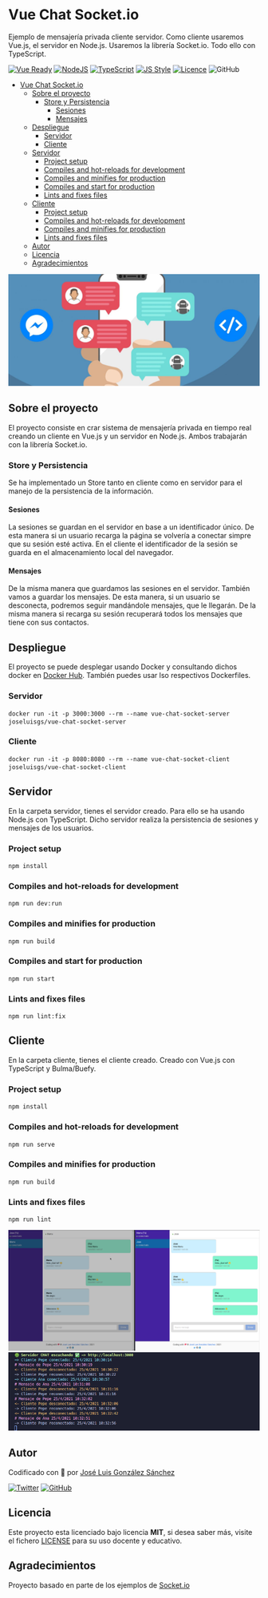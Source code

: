 # Vue Chat Socket.io
Ejemplo de mensajería privada cliente servidor. Como cliente usaremos Vue.js, el servidor en Node.js. Usaremos la librería Socket.io. Todo ello con TypeScript.

[![Vue Ready](https://img.shields.io/badge/Vue.js-%20Ready-%2342b983)](https://es.vuejs.org/)
[![NodeJS](https://img.shields.io/badge/NodeJS-Ready-83BA63)](https://nodejs.org/es/)
[![TypeScript](https://img.shields.io/badge/TypeScript-Ready-3178c6)](https://www.typescriptlang.org/)
[![JS Style](https://img.shields.io/badge/JS%20Style-AirBnB-ff69b4)](https://airbnb.io/javascript)
[![Licence](https://img.shields.io/github/license/joseluisgs/todo-native-script)](./LICENSE)
![GitHub](https://img.shields.io/github/last-commit/joseluisgs/vue-chat-socket)

- [Vue Chat Socket.io](#vue-chat-socketio)
  - [Sobre el proyecto](#sobre-el-proyecto)
    - [Store y Persistencia](#store-y-persistencia)
      - [Sesiones](#sesiones)
      - [Mensajes](#mensajes)
  - [Despliegue](#despliegue)
    - [Servidor](#servidor)
    - [Cliente](#cliente)
  - [Servidor](#servidor-1)
    - [Project setup](#project-setup)
    - [Compiles and hot-reloads for development](#compiles-and-hot-reloads-for-development)
    - [Compiles and minifies for production](#compiles-and-minifies-for-production)
    - [Compiles and start for production](#compiles-and-start-for-production)
    - [Lints and fixes files](#lints-and-fixes-files)
  - [Cliente](#cliente-1)
    - [Project setup](#project-setup-1)
    - [Compiles and hot-reloads for development](#compiles-and-hot-reloads-for-development-1)
    - [Compiles and minifies for production](#compiles-and-minifies-for-production-1)
    - [Lints and fixes files](#lints-and-fixes-files-1)
  - [Autor](#autor)
  - [Licencia](#licencia)
  - [Agradecimientos](#agradecimientos)

![imagen](image.jpeg)
## Sobre el proyecto

El proyecto consiste en crar sistema de mensajería privada en tiempo real creando un cliente en Vue.js y un servidor en Node.js. Ambos trabajarán con la librería Socket.io.

### Store y Persistencia
Se ha implementado un Store tanto en cliente como en servidor para el manejo de la persistencia de la información.

#### Sesiones
La sesiones se guardan en el servidor en base a un identificador único. De esta manera si un usuario recarga la página se volvería a conectar simpre que su sesión esté activa. En el cliente el identificador de la sesión se guarda en el almacenamiento local del navegador.

#### Mensajes
De la misma manera que guardamos las sesiones en el servidor. También vamos a guardar los mensajes. De esta manera, si un usuario se desconecta, podremos seguir mandándole mensajes, que le llegarán. De la misma manera si recarga su sesión recuperará todos los mensajes que tiene con sus contactos.

## Despliegue
El proyecto se puede desplegar usando Docker y consultando dichos docker en [Docker Hub](https://hub.docker.com/repositories). También puedes usar lso respectivos Dockerfiles.

### Servidor
```
docker run -it -p 3000:3000 --rm --name vue-chat-socket-server joseluisgs/vue-chat-socket-server
```
### Cliente
```
docker run -it -p 8080:8080 --rm --name vue-chat-socket-client joseluisgs/vue-chat-socket-client
```

## Servidor
En la carpeta servidor, tienes el servidor creado. Para ello se ha usando Node.js con TypeScript. Dicho servidor realiza la persistencia de sesiones y mensajes de los usuarios.

### Project setup
```
npm install
```

### Compiles and hot-reloads for development
```
npm run dev:run
```

### Compiles and minifies for production
```
npm run build
```

### Compiles and start for production
```
npm run start
```

### Lints and fixes files
```
npm run lint:fix
```

## Cliente 
En la carpeta cliente, tienes el cliente creado. Creado con Vue.js con TypeScript y Bulma/Buefy.

### Project setup
```
npm install
```

### Compiles and hot-reloads for development
```
npm run serve
```

### Compiles and minifies for production
```
npm run build
```

### Lints and fixes files
```
npm run lint
```

![imagen](image.png)
![imagen](image2.png)

## Autor

Codificado con :sparkling_heart: por [José Luis González Sánchez](https://twitter.com/joseluisgonsan)

[![Twitter](https://img.shields.io/twitter/follow/joseluisgonsan?style=social)](https://twitter.com/joseluisgonsan)
[![GitHub](https://img.shields.io/github/followers/joseluisgs?style=social)](https://github.com/joseluisgs)

## Licencia

Este proyecto esta licenciado bajo licencia **MIT**, si desea saber más, visite el fichero
[LICENSE](./LICENSE) para su uso docente y educativo.

## Agradecimientos
Proyecto basado en parte de los ejemplos de [Socket.io](https://socket.io/get-started/private-messaging-part-1/)
